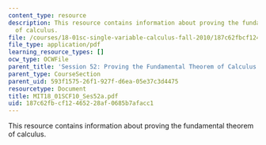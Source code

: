 ```yaml
---
content_type: resource
description: This resource contains information about proving the fundamental theorem
  of calculus.
file: /courses/18-01sc-single-variable-calculus-fall-2010/187c62fbcf12465228af0685b7afacc1_MIT18_01SCF10_Ses52a.pdf
file_type: application/pdf
learning_resource_types: []
ocw_type: OCWFile
parent_title: 'Session 52: Proving the Fundamental Theorem of Calculus'
parent_type: CourseSection
parent_uid: 593f1575-26f1-927f-d6ea-05e37c3d4475
resourcetype: Document
title: MIT18_01SCF10_Ses52a.pdf
uid: 187c62fb-cf12-4652-28af-0685b7afacc1
---
```

This resource contains information about proving the fundamental theorem of calculus.
